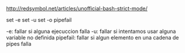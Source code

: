 http://redsymbol.net/articles/unofficial-bash-strict-mode/

set -e
set -u
set -o pipefail

-e: fallar si alguna ejecuccion falla
-u: fallar si intentamos usar alguna variable no definida
pipefail: fallar si algun elemento en una cadena de pipes falla
